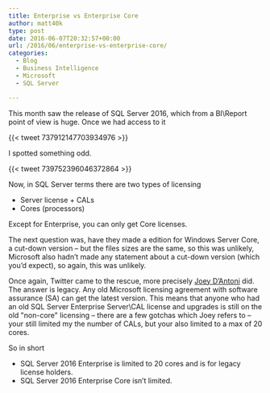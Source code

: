 ```yaml
---
title: Enterprise vs Enterprise Core
author: matt40k
type: post
date: 2016-06-07T20:32:57+00:00
url: /2016/06/enterprise-vs-enterprise-core/
categories:
  - Blog
  - Business Intelligence
  - Microsoft
  - SQL Server

---
```

This month saw the release of SQL Server 2016, which from a BI\Report point of view is huge. Once we had access to it

{{< tweet 737912147703934976 >}}

I spotted something odd.

{{< tweet 739752396046372864 >}}

Now, in SQL Server terms there are two types of licensing

  * Server license + CALs
  * Cores (processors)

Except for Enterprise, you can only get Core licenses.

The next question was, have they made a edition for Windows Server Core, a cut-down version &#8211; but the files sizes are the same, so this was unlikely, Microsoft also hadn&#8217;t made any statement about a cut-down version (which you&#8217;d expect), so again, this was unlikely.

Once again, Twitter came to the rescue, more precisely <a href="https://twitter.com/jdanton" target="_blank" rel="nofollow">Joey D&#8217;Antoni</a> did. The answer is legacy. Any old Microsoft licensing agreement with software assurance (SA) can get the latest version. This means that anyone who had an old SQL Server Enterprise Server\CAL license and upgrades is still on the old "non-core" licensing &#8211; there are a few gotchas which Joey refers to &#8211; your still limited my the number of CALs, but your also limited to a max of 20 cores.

So in short

  * SQL Server 2016 Enterprise is limited to 20 cores and is for legacy license holders.
  * SQL Server 2016 Enterprise Core isn&#8217;t limited.
